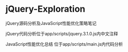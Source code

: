 # jQuery-Exploration
jQuery源码分析及JavaScript性能优化策略笔记

jQuery代码分析位于app/scripts/jquery.3.1.0.js内中文注释

JavaScript性能优化总结 位于app/scripts/main.js内代码分析

